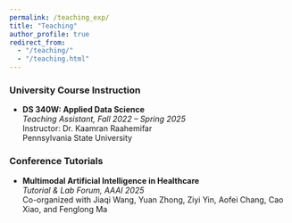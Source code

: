 ```yaml
---
permalink: /teaching_exp/
title: "Teaching"
author_profile: true
redirect_from: 
  - "/teaching/"
  - "/teaching.html"
---
```




### University Course Instruction

- **DS 340W: Applied Data Science**  
  *Teaching Assistant, Fall 2022 – Spring 2025*  
  Instructor: Dr. Kaamran Raahemifar  
  Pennsylvania State University

### Conference Tutorials

- **Multimodal Artificial Intelligence in Healthcare**  
  *Tutorial & Lab Forum, AAAI 2025*  
  Co-organized with Jiaqi Wang, Yuan Zhong, Ziyi Yin, Aofei Chang, Cao Xiao, and Fenglong Ma
